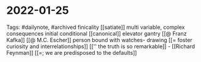 # 2022-01-25
Tags: #dailynote, #archived 
finicality
[[satiate]]
multi variable, complex consequences 
initial conditional 
[[canonical]]
elevator gantry
[[@ Franz Kafka]]
[[@ M.C. Escher]]
person bound with watches- drawing
[[= foster curiosity and interrelationships]]
[['' the truth is so remarkable]] - [[Richard Feynman]]
[[=; we are predisposed to the defaults]]

